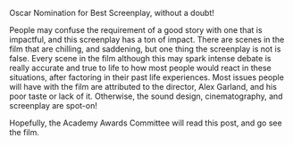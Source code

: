 Oscar Nomination for Best Screenplay, without a doubt!

People may confuse the requirement of a good story with one that is impactful, and this screenplay has a ton of impact. There are scenes in the film that are chilling, and saddening, but one thing the screenplay is not is false. Every scene in the film although this may spark intense debate is really accurate and true to life to how most people would react in these situations, after factoring in their past life experiences. Most issues people will have with the film are attributed to the director, Alex Garland, and his poor taste or lack of it. Otherwise, the sound design, cinematography, and screenplay are spot-on!

Hopefully, the Academy Awards Committee will read this post, and go see the film.
